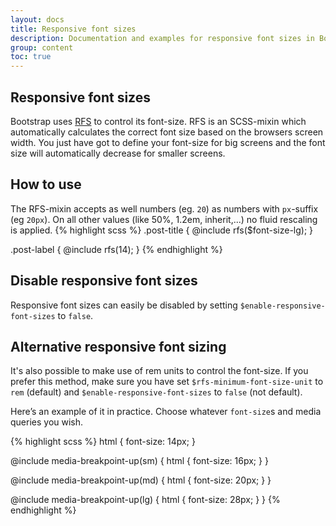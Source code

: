 ```yaml
---
layout: docs
title: Responsive font sizes
description: Documentation and examples for responsive font sizes in Bootstrap.
group: content
toc: true
---
```


## Responsive font sizes
Bootstrap uses <a href="https://github.com/MartijnCuppens/rfs" target="_blank" rel="noopener">RFS</a> to control its font-size. RFS is an SCSS-mixin which automatically calculates the correct font size based on the browsers screen width. You just have got to define your font-size for big screens and the font size will automatically decrease for smaller screens.

## How to use
The RFS-mixin accepts as well numbers (eg. `20`) as numbers with `px`-suffix (eg `20px`). On all other values (like 50%, 1.2em, inherit,...) no fluid rescaling is applied.
{% highlight scss %}
.post-title {
  @include rfs($font-size-lg);
}

.post-label {
  @include rfs(14);
}
{% endhighlight %}

## Disable responsive font sizes
Responsive font sizes can easily be disabled by setting `$enable-responsive-font-sizes` to `false`.

## Alternative responsive font sizing
It's also possible to make use of rem units to control the font-size. If you prefer this method, make sure you have set `$rfs-minimum-font-size-unit` to `rem` (default) and `$enable-responsive-font-sizes` to `false` (not default).

Here’s an example of it in practice. Choose whatever `font-size`s and media queries you wish.

{% highlight scss %}
html {
  font-size: 14px;
}

@include media-breakpoint-up(sm) {
  html {
    font-size: 16px;
  }
}

@include media-breakpoint-up(md) {
  html {
    font-size: 20px;
  }
}

@include media-breakpoint-up(lg) {
  html {
    font-size: 28px;
  }
}
{% endhighlight %}
